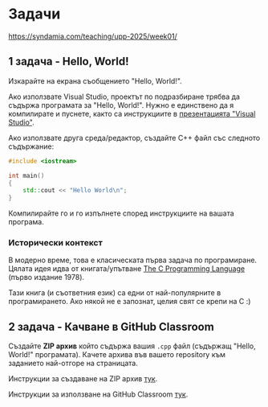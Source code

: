 # Задачи

<https://syndamia.com/teaching/upp-2025/week01/>

## 1 задача - Hello, World!

Изкарайте на екрана съобщението "Hello, World!".

Ако използвате Visual Studio, проектът по подразбиране трябва да съдържа програмата за "Hello, World!".
Нужно е единствено да я компилирате и пуснете, както са инструкциите в [презентацията "Visual Studio"](https://syndamia.com/teaching/upp-2025/week01/visual_studio.du#section-6).

Ако използвате друга среда/редактор, създайте C++ файл със следното съдържание:

```cpp
#include <iostream>

int main()
{
    std::cout << "Hello World\n";
}
```

Компилирайте го и го изпълнете според инструкциите на вашата програма.

### Исторически контекст

В модерно време, това е класическата първа задача по програмиране.
Цялата идея идва от книгата/упътване [The C Programming Language](https://en.wikipedia.org/wiki/The_C_Programming_Language) (първо издание 1978).

Тази книга (и съответния език) са едни от най-популярните в програмирането. Ако някой не е запознат, целия свят се крепи на C :)

## 2 задача - Качване в GitHub Classroom

Създайте **ZIP архив** който съдържа вашия `.cpp` файл (съдържащ "Hello, World!" програмата).
Качете архива във вашето repository към заданието най-отгоре на страницата.

Инструкции за създаване на ZIP архив [тук](https://syndamia.com/teaching/upp-2025/week01/zip.html).

Инструкции за използване на GitHub Classroom [тук](https://syndamia.com/teaching/upp-2025/week01/github_classroom.html#-github-classroom-1).
